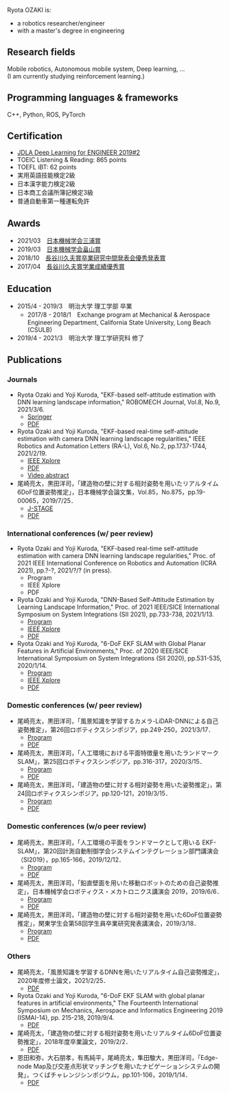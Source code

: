Ryota OZAKI is:
-  a robotics researcher/engineer
-  with a master's degree in engineering

## Research fields
Mobile robotics, Autonomous mobile system, Deep learning, ...  
(I am currently studying reinforcement learning.)

## Programming languages & frameworks
C++, Python, ROS, PyTorch

## Certification
- [JDLA Deep Learning for ENGINEER 2019#2](https://www.jdla.org/news/20190909001/)
- TOEIC Listening & Reading: 865 points
- TOEFL iBT: 62 points
- 実用英語技能検定2級
- 日本漢字能力検定2級
- 日本商工会議所簿記検定3級
- 普通自動車第一種運転免許

## Awards
- 2021/03　[日本機械学会三浦賞](https://www.jsme.or.jp/event_project/award/miura-award/)
- 2019/03　[日本機械学会畠山賞](https://www.jsme.or.jp/archive/award/shou4-18.pdf)
- 2018/10　[長谷川久夫賞卒業研究中間発表会優秀発表賞](http://www.isc.meiji.ac.jp/~mech/HasegawaHisaoAward/index.html)
- 2017/04　[長谷川久夫賞学業成績優秀賞](http://www.isc.meiji.ac.jp/~mech/HasegawaHisaoAward/index.html)

## Education
- 2015/4 - 2019/3　明治大学 理工学部 卒業
  - 2017/8 - 2018/1　Exchange program at Mechanical & Aerospace Engineering Department, California State University, Long Beach (CSULB)
- 2019/4 - 2021/3　明治大学 理工学研究科 修了

## Publications

### Journals
- Ryota Ozaki and Yoji Kuroda, "EKF-based self-attitude estimation with DNN learning landscape information," ROBOMECH Journal, Vol.8, No.9, 2021/3/6.
  - [Springer](https://doi.org/10.1186/s40648-021-00196-3)
  - [PDF](https://github.com/ozakiryota/about_me/blob/main/papers/robomechjournal_2021_03.pdf)
- Ryota Ozaki and Yoji Kuroda, "EKF-based real-time self-attitude estimation with camera DNN learning landscape regularities," IEEE Robotics and Automation
Letters (RA-L), Vol.6, No.2, pp.1737-1744, 2021/2/19.
  - [IEEE Xplore](https://ieeexplore.ieee.org/document/9359333)
  - [PDF](https://github.com/ozakiryota/about_me/blob/main/papers/ral_2021_02.pdf)
  - [Video abstract](https://photos.app.goo.gl/Sykqoau5MabDpg1i6)
- 尾崎亮太，黒田洋司，「建造物の壁に対する相対姿勢を用いたリアルタイム6DoF位置姿勢推定」，日本機械学会論文集，Vol.85，No.875，pp.19-00065，2019/7/25．
  - [J-STAGE](https://www.jstage.jst.go.jp/article/transjsme/85/875/85_19-00065/_article/-char/ja)
  - [PDF](https://github.com/ozakiryota/about_me/blob/main/papers/transjsme_2019_07.pdf)

### International conferences (w/ peer review)
- Ryota Ozaki and Yoji Kuroda, "EKF-based real-time self-attitude estimation with camera DNN learning landscape regularities," Proc. of 2021 IEEE International Conference on Robotics and Automation (ICRA 2021), pp.?-?, 2021/?/? (in press).
  - Program
  - IEEE Xplore
  - PDF
- Ryota Ozaki and Yoji Kuroda, "DNN-Based Self-Attitude Estimation by Learning Landscape Information," Proc. of 2021 IEEE/SICE International Symposium on System Integrations (SII 2021), pp.733-738, 2021/1/13.
  - [Program](https://ras.papercept.net/conferences/scripts/rtf/SII21_ContentListWeb_4.html#thb1_04)
  - [IEEE Xplore](https://ieeexplore.ieee.org/document/9382642)
  - [PDF](https://github.com/ozakiryota/about_me/blob/main/papers/sii_2021.pdf)
- Ryota Ozaki and Yoji Kuroda, "6-DoF EKF SLAM with Global Planar Features in Artificial Environments," Proc. of 2020 IEEE/SICE International Symposium on System Integrations (SII 2020), pp.531-535, 2020/1/14.
  - [Program](https://ras.papercept.net/conferences/conferences/SII20/program/SII20_ContentListWeb_2.html#mo3d_04)
  - [IEEE Xplore](https://ieeexplore.ieee.org/document/9026222)
  - [PDF](https://github.com/ozakiryota/about_me/blob/main/papers/sii_2020.pdf)

### Domestic conferences (w/ peer review)
- 尾崎亮太，黒田洋司，「風景知識を学習するカメラ-LiDAR-DNNによる自己姿勢推定」，第26回ロボティクスシンポジア，pp.249-250，2021/3/17．
  - [Program](http://www.robotics-symposia.org/26th/26th_files/Programme_26RS.pdf#page=9)
  - [PDF](https://github.com/ozakiryota/about_me/blob/main/papers/robosym_2021.pdf)
- 尾崎亮太，黒田洋司，「人工環境における平面特徴量を用いたランドマークSLAM」，第25回ロボティクスシンポジア，pp.316-317，2020/3/15．
  - [Program](http://www.robotics-symposia.org/25th/25th_files/rs25-program_ver2.pdf#page=6)
  - [PDF](https://github.com/ozakiryota/about_me/blob/main/papers/robosym_2020.pdf)
- 尾崎亮太，黒田洋司，「建造物の壁に対する相対姿勢を用いた姿勢推定」，第24回ロボティクスシンポジア，pp.120-121，2019/3/15．
  - [Program](http://www.robotics-symposia.org/24th/24th_files/rs24-program_f.pdf#page=13)
  - [PDF](https://github.com/ozakiryota/about_me/blob/main/papers/robosym_2019.pdf)

### Domestic conferences (w/o peer review)
- 尾崎亮太，黒田洋司，「人工環境の平面をランドマークとして用いる EKF-SLAM」，第20回計測自動制御学会システムインテグレーション部門講演会（SI2019），pp.165-166，2019/12/12．
  - [Program](https://www.sice-si.org/conf/si2019/%E3%83%97%E3%83%AD%E3%82%B0%E3%83%A9%E3%83%A0%E8%A9%B3%E7%B4%B0_%E8%A8%82%E6%AD%A3%E7%89%88(20191213).pdf#page=18)
  - [PDF](https://github.com/ozakiryota/about_me/blob/main/papers/si_2019.pdf)
- 尾崎亮太，黒田洋司，「鉛直壁面を用いた移動ロボットのための自己姿勢推定」，日本機械学会ロボティクス・メカトロニクス講演会 2019，2019/6/6．
  - [Program](http://robomech.org/2019/wp-content/uploads/2019/05/RM19_program_v05.pdf#page=46)
  - [PDF](https://github.com/ozakiryota/about_me/blob/main/papers/robomech_2019.pdf)
- 尾崎亮太，黒田洋司，「建造物の壁に対する相対姿勢を用いた6DoF位置姿勢推定」，関東学生会第58回学生員卒業研究発表講演会，2019/3/18．
  - [Program](https://www.jsme.or.jp/event/2018-33222/)
  - [PDF](https://github.com/ozakiryota/about_me/blob/main/papers/kantojsme_2019.pdf)

### Others
- 尾崎亮太，「風景知識を学習するDNNを用いたリアルタイム自己姿勢推定」，2020年度修士論文，2021/2/25．
  - [PDF](https://github.com/ozakiryota/about_me/blob/main/papers/master_thesis.pdf)
- Ryota Ozaki and Yoji Kuroda, "6-DoF EKF SLAM with global planar features in artificial environments," The Fourteenth International Symposium on Mechanics, Aerospace and Informatics Engineering 2019 (ISMAI-14), pp. 215-218, 2019/9/4.
  - [PDF](https://github.com/ozakiryota/about_me/blob/main/papers/ismai_2019.pdf)
- 尾崎亮太，「建造物の壁に対する相対姿勢を用いたリアルタイム6DoF位置姿勢推定」，2018年度卒業論文，2019/2/2．
  - [PDF](https://github.com/ozakiryota/about_me/blob/main/papers/bachelor_thesis.pdf)
- 恩田和弥，大石朋孝，有馬純平，尾崎亮太，隼田駿大，黒田洋司，「Edge-node Map及び交差点形状マッチングを用いたナビゲーションシステムの開発」，つくばチャレンジシンポジウム，pp.101-106，2019/1/14．
  - [PDF](https://github.com/ozakiryota/about_me/blob/main/papers/tsukubachallenge_2018.pdf)
